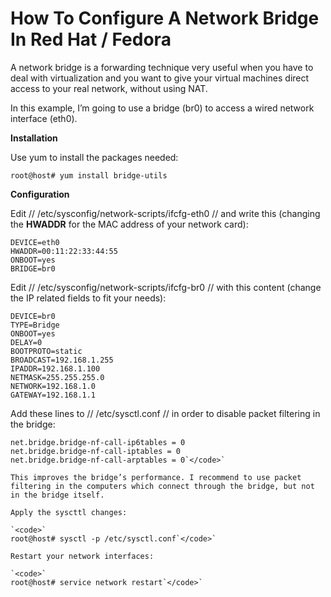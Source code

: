 # How To Configure A Network Bridge In Red Hat / Fedora

A network bridge is a forwarding technique very useful when you have to deal with virtualization and you want to give your virtual machines direct access to your real network, without using NAT.

In this example, I’m going to use a bridge (br0) to access a wired network interface (eth0).

__Installation__

Use yum to install the packages needed: 

	
	root@host# yum install bridge-utils


__Configuration__

Edit // /etc/sysconfig/network-scripts/ifcfg-eth0 // and write this (changing the **HWADDR** for the MAC address of your network card):

	
	DEVICE=eth0
	HWADDR=00:11:22:33:44:55
	ONBOOT=yes
	BRIDGE=br0


Edit // /etc/sysconfig/network-scripts/ifcfg-br0 // with this content (change the IP related fields to fit your needs):

	
	DEVICE=br0
	TYPE=Bridge
	ONBOOT=yes
	DELAY=0
	BOOTPROTO=static
	BROADCAST=192.168.1.255
	IPADDR=192.168.1.100
	NETMASK=255.255.255.0
	NETWORK=192.168.1.0
	GATEWAY=192.168.1.1


Add these lines to // /etc/sysctl.conf // in order to disable packet filtering in the bridge:

	
	net.bridge.bridge-nf-call-ip6tables = 0
	net.bridge.bridge-nf-call-iptables = 0
	net.bridge.bridge-nf-call-arptables = 0`</code>`
	
	This improves the bridge’s performance. I recommend to use packet filtering in the computers which connect through the bridge, but not in the bridge itself.
	
	Apply the syscttl changes: 
	
	`<code>`
	root@host# sysctl -p /etc/sysctl.conf`</code>`
	
	Restart your network interfaces:
	
	`<code>`
	root@host# service network restart`</code>`
	